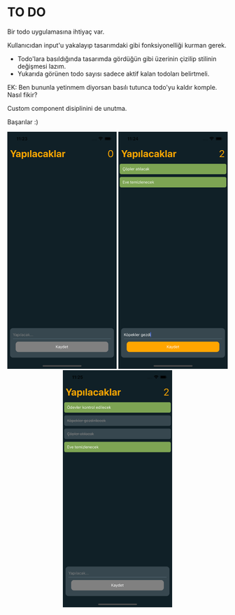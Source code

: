 # TO DO

Bir todo uygulamasına ihtiyaç var.

Kullanıcıdan input'u yakalayıp tasarımdaki gibi fonksiyonelliği kurman gerek.

- Todo'lara basıldığında tasarımda gördüğün gibi üzerinin çizilip stilinin değişmesi lazım.
- Yukarıda görünen todo sayısı sadece aktif kalan todoları belirtmeli.

EK: Ben bununla yetinmem diyorsan basılı tutunca todo'yu kaldır komple. Nasıl fikir?

Custom component disiplinini de unutma.

Başarılar :)

<p align="middle">
  <img src="https://github.com/Kodluyoruz/taskforce/blob/main/react-native/odev_2/figures/todo_1.png" width="250" /> 
  <img src="https://github.com/Kodluyoruz/taskforce/blob/main/react-native/odev_2/figures/todo_2.png" width="250" /> 
  <img src="https://github.com/Kodluyoruz/taskforce/blob/main/react-native/odev_2/figures/todo_3.png" width="250" /> 
</p>
